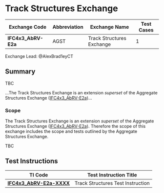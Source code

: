 # Track Structures Exchange

| Exchange Code       | Abbreviation | Exchange Name             | Test Cases |
|---------------------|--------------|---------------------------|------------|
| **IFC4x3_AbRV-E2a** | AGST         | Track Structures Exchange | 1          |

Exchange Lead: @AlexBrad1eyCT

## Summary

TBC

...The Track Structures Exchange is an extension *superset* of the Aggregate Structures Exchange ([IFC4x3_AbRV-E2a](../E2-AGST))...

### Scope

The Track Structures Exchange is an extension *superset* of the Aggregate Structures Exchange ([IFC4x3_AbRV-E2a](../E2-AGST)). Therefore the scope of this exchange includes the scope and tests outlined by the Aggregate Structures Exchange.

TBC

## Test Instructions

| TI Code                             | Test Instruction Title                                |
|-------------------------------------|-------------------------------------------------------|
| [**IFC4x3_AbRV-E2a-XXXX**](./XXXX)   | Track Structures Test Instruction                    |